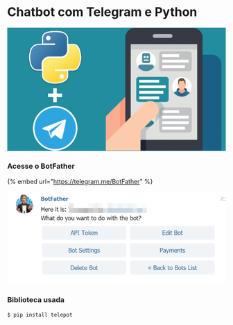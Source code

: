 # Chatbot com Telegram e Python

![](../../../.gitbook/assets/image%20%285%29.png)

### Acesse o BotFather 

{% embed url="https://telegram.me/BotFather" %}

![](../../../.gitbook/assets/image%20%286%29.png)

### Biblioteca usada

```bash
$ pip install telepot
```

